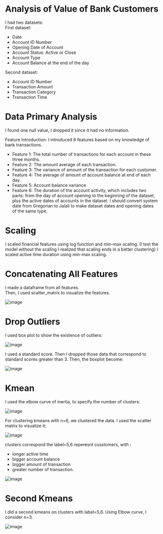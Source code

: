 # Analysis of Value of Bank Customers

I had two datasets:   
First dataset: 
- Date 
- Account ID Number
- Opening Date of Account
- Account Status: Active or Close
- Account Type
- Account Balance at the end of the day     

Second dataset:  
- Account ID Number
- Transaction Amount
- Transaction Category
- Transaction Time  

# Data Primary Analysis
I found one null value, I dropped it since it had no information. 

Feature Introduction:
I introduced 6 features based on my knowledge of bank transactions. 

- Feature 1: The total number of transactions for each account in these three months.
- Feature 2: The amount average of each transaction.
- Feature 3: The variance of amount of the transaction for each customer.
- Feature 4: The average of amount of account balance at end of each day. 
- Feature 5: Account balance variance
- Feature 6: The duration of the account activity, which includes two parts: from the day of account opening to the beginning of the dataset, plus the active dates of accounts in the dataset.  I should convert system date from Gregorian to Jalali to make dataset dates and opening dates of the same type.  

# Scaling 
I scaled financial features using log function and min-max scaling. (I test the model without the scaling I realized that scaling ends in a better clustering)
I scaled active time duration using min-max scaling.   

# Concatenating All Features
I made a dataframe from all features.  
Then, I used scatter_matrix to visualize the features.   

![image](https://user-images.githubusercontent.com/67642255/142855233-7a43cdfa-5f66-4413-b74d-349533669999.png) 

# Drop Outliers

I used box plot to show the existence of outliers:  

![image](https://user-images.githubusercontent.com/67642255/142855346-de9ca099-2255-451b-a0ca-b44f2ca59613.png)   

I used a standard score. Then I dropped those data that correspond to standard scores greater than 3. 
Then, the boxplot become:  

![image](https://user-images.githubusercontent.com/67642255/142855428-670b78ee-2b44-4ecc-9470-3ccbf1b5929f.png)   

# Kmean
I used the elbow curve of inertia, to specify the number of clusters: 

![image](https://user-images.githubusercontent.com/67642255/142855497-b40d0a8f-c873-49b3-8184-7f5a4aa07f75.png)
  
  
For clustering kmeans with n=6, we clustered the data. I used the scatter matrix to visualize it: 

![image](https://user-images.githubusercontent.com/67642255/142855678-125a28ba-399f-4140-9138-1a93377a2f28.png)     


clusters correspond the label=5,6 reperesnt cusstomers, with :
- longer active time
- bigger account balance
- bigger amount of transaction 
- greater number of transaction. 

![image](https://user-images.githubusercontent.com/67642255/142855600-25f42098-e2cf-40e2-b0c8-4143b00668a0.png)  


# Second Kmeans
I did a second kmeans on clusters with label=5,6.
Using Elbow curve, I consider n=3.   

![image](https://user-images.githubusercontent.com/67642255/142856337-00a21841-aa81-435b-b9d3-468f8c1567af.png)    







